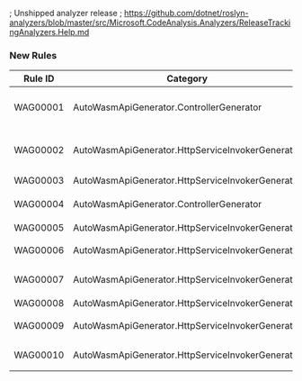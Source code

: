 ; Unshipped analyzer release
; https://github.com/dotnet/roslyn-analyzers/blob/master/src/Microsoft.CodeAnalysis.Analyzers/ReleaseTrackingAnalyzers.Help.md

### New Rules
Rule ID | Category | Severity | Notes
--------|----------|----------|-------
WAG00001 | AutoWasmApiGenerator.ControllerGenerator | Error | 继承多个接口需要指定接口标注[WebControllerAttribute]
WAG00002 | AutoWasmApiGenerator.HttpServiceInvokerGenerator | Error | 无法为该类型生成WebApi调用类，缺少接口
WAG00003 | AutoWasmApiGenerator.HttpServiceInvokerGenerator | Error | 方法参数过多
WAG00004 | AutoWasmApiGenerator.ControllerGenerator | Error | 控制器（controller）不能包含泛型
WAG00005 | AutoWasmApiGenerator.HttpServiceInvokerGenerator | Error | 仅支持异步方法
WAG00006 | AutoWasmApiGenerator.HttpServiceInvokerGenerator | Error | 路由中未包含路由参数({0})
WAG00007 | AutoWasmApiGenerator.HttpServiceInvokerGenerator | Error | 不能同时设置[FromBody]和[FromForm]({0})
WAG00008 | AutoWasmApiGenerator.HttpServiceInvokerGenerator | Error | 不能设置多个[FromBody]({0})
WAG00009 | AutoWasmApiGenerator.HttpServiceInvokerGenerator | Error | 暂不支持的返回值类型({0})
WAG00010 | AutoWasmApiGenerator.HttpServiceInvokerGenerator | Error | 生成服务调用器过程中发生错误: {0}
